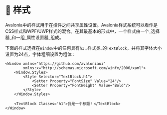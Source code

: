 # 🎨 样式

Avalonia中的样式用于在控件之间共享属性设置。Avalonia样式系统可以看作是CSS样式和WPF/UWP样式的混合。在其最基本的形式中，一个样式由一个\_选择器\_和一组\_属性设置器\_组成。

下面的样式选择在`Window`中的任何具有`h1` \_样式类\_的`TextBlock`，并将其字体大小设置为24点，字体粗细设置为粗体：

```markup
<Window xmlns="https://github.com/avaloniaui"
        xmlns:x="http://schemas.microsoft.com/winfx/2006/xaml">
    <Window.Styles>
        <Style Selector="TextBlock.h1">
            <Setter Property="FontSize" Value="24"/>
            <Setter Property="FontWeight" Value="Bold"/>
        </Style>
    </Window.Styles>

    <TextBlock Classes="h1">我是一个标题！</TextBlock>
</Window>
```

